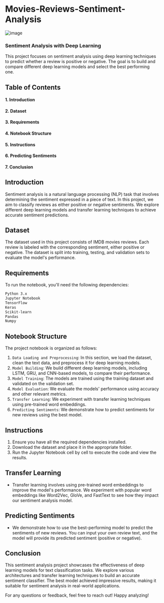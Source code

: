 # Movies-Reviews-Sentiment-Analysis

![image](https://github.com/Basel-anaya/Movies-Reviews-Sentiment-Analysis/assets/81964452/f16d0875-ee4e-4c30-bf2b-a69401269e27)

### Sentiment Analysis with Deep Learning
This project focuses on sentiment analysis using deep learning techniques to predict whether a review is positive or negative. The goal is to build and compare different deep learning models and select the best performing one.

## Table of Contents
#### 1. Introduction
#### 2. Dataset
#### 3. Requirements
#### 4. Notebook Structure
#### 5. Instructions
#### 6. Predicting Sentiments
#### 7. Conclusion

## Introduction
Sentiment analysis is a natural language processing (NLP) task that involves determining the sentiment expressed in a piece of text. In this project, we aim to classify reviews as either positive or negative sentiments. We explore different deep learning models and transfer learning techniques to achieve accurate sentiment predictions.

## Dataset
The dataset used in this project consists of IMDB movies reviews. Each review is labeled with the corresponding sentiment, either positive or negative. The dataset is split into training, testing, and validation sets to evaluate the model's performance.

## Requirements
To run the notebook, you'll need the following dependencies:

```bash
Python 3.x
Jupyter Notebook
TensorFlow
Keras
Scikit-learn
Pandas
Numpy
```

## Notebook Structure
The project notebook is organized as follows:

1. `Data Loading and Preprocessing`: In this section, we load the dataset, clean the text data, and preprocess it for deep learning models.
2. `Model Building`: We build different deep learning models, including LSTM, GRU, and CNN-based models, to compare their performance.
3. `Model Training`: The models are trained using the training dataset and validated on the validation set.
4. `Model Evaluation`: We evaluate the models' performance using accuracy and other relevant metrics.
5. `Transfer Learning`: We experiment with transfer learning techniques using pre-trained word embeddings.
6. `Predicting Sentiments`: We demonstrate how to predict sentiments for new reviews using the best model.

## Instructions
1. Ensure you have all the required dependencies installed.
2. Download the dataset and place it in the appropriate folder.
3. Run the Jupyter Notebook cell by cell to execute the code and view the results.

## Transfer Learning
- Transfer learning involves using pre-trained word embeddings to improve the model's performance. We experiment with popular word embeddings like Word2Vec, GloVe, and FastText to see how they impact our sentiment analysis model.

## Predicting Sentiments
- We demonstrate how to use the best-performing model to predict the sentiments of new reviews. You can input your own review text, and the model will provide its predicted sentiment (positive or negative).

## Conclusion
This sentiment analysis project showcases the effectiveness of deep learning models for text classification tasks. We explore various architectures and transfer learning techniques to build an accurate sentiment classifier. The best model achieved impressive results, making it suitable for sentiment analysis in real-world applications.

For any questions or feedback, feel free to reach out! Happy analyzing!
